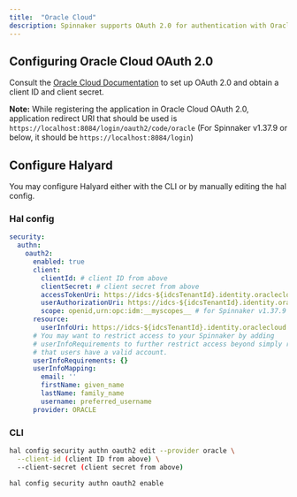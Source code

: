 ```yaml
---
title:  "Oracle Cloud"
description: Spinnaker supports OAuth 2.0 for authentication with Oracle Cloud OAuth.
---
```


## Configuring Oracle Cloud OAuth 2.0

Consult the [Oracle Cloud Documentation](https://docs.oracle.com/en/cloud/get-started/subscriptions-cloud/ocuid/introduction-oauth-oracle-cloud.html)
to set up OAuth 2.0 and obtain a client ID and client secret.

**Note:** While registering the application in Oracle Cloud OAuth 2.0, application redirect URI that should be used is `https://localhost:8084/login/oauth2/code/oracle` (For Spinnaker v1.37.9 or below, it should be `https://localhost:8084/login`)

## Configure Halyard

You may configure Halyard either with the CLI or by manually editing the hal config.

### Hal config

```yaml
security:
  authn:
    oauth2:
      enabled: true
      client:
        clientId: # client ID from above
        clientSecret: # client secret from above
        accessTokenUri: https://idcs-${idcsTenantId}.identity.oraclecloud.com/oauth2/v1/token
        userAuthorizationUri: https://idcs-${idcsTenantId}.identity.oraclecloud.com/oauth2/v1/authorize
        scope: openid,urn:opc:idm:__myscopes__ # for Spinnaker v1.37.9 or below, it should be "openid urn:opc:idm:__myscopes__" without double quotes
      resource:
        userInfoUri: https://idcs-${idcsTenantId}.identity.oraclecloud.com/oauth2/v1/userinfo
      # You may want to restrict access to your Spinnaker by adding
      # userInfoRequirements to further restrict access beyond simply requiring
      # that users have a valid account.
      userInfoRequirements: {}
      userInfoMapping:
        email: ''
        firstName: given_name
        lastName: family_name
        username: preferred_username
      provider: ORACLE
```

### CLI

```bash
hal config security authn oauth2 edit --provider oracle \
  --client-id (client ID from above) \
  --client-secret (client secret from above)

hal config security authn oauth2 enable

```
